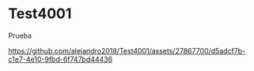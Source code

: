 # Test4001
 Prueba



https://github.com/alejandro2018/Test4001/assets/27867700/d5adcf7b-c1e7-4e10-9fbd-6f747bd44436

